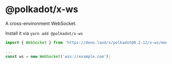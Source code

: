 # @polkadot/x-ws

A cross-environment WebSocket.

Install it via `yarn add @polkadot/x-ws`

```js
import { WebSocket } from 'https://deno.land/x/polkadot@0.2.12/x-ws/mod.ts';

...
const ws = new WebSocket('wss://example.com');
```
